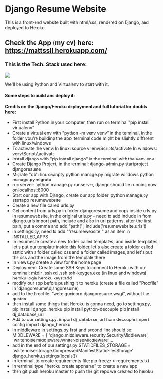 # Django Resume Website
This is a front-end website built with html/css, rendered on Django, and deployed to Heroku.
## Check the App (my cv) here: https://mattssll.herokuapp.com/


### This is the Tech. Stack used here:
<img src="stackflaskmysql.png">


We'll be using Python and Virtualenv to start with it.<br>
<h4>Some steps to build and deploy it:</h4>
<h4>Credits on the Django/Heroku deployment and full tutorial for doubts here: <a href='https://www.youtube.com/watch?v=F5WXNI3Dq8U&t=535s'> <a></h4>
<ul>
    <li>First install Python in your computer, then run on terminal "pip install virtualenv"</li>
    <li>Create a virtual env with "python -m venv venv" in the terminal, in the folder you're building the app, terminal code might be slightly different with linux/windows</li>
    <li>To activate the venv: 
    In linux: source vnenv/Scripts/activate
    In windows: venv\Scripts\activate</li>
    <li>Install django with "pip install django" in the terminal with the venv env.</li>
    <li>Create Django Project, in the terminal: django-admin.py startproject djangoresume</li>
    <li>Migrate "db": 
linux:winpty python manage.py migrate
windows python manage.py migrate</li>
    <li>run server: python manage.py runserver, django should be running now on localhost:8000</li>
    <li>Start our app with Django, create our app folder: python manage.py startapp resumewebsite</li>
    <li>Create a new file called urls.py</li>
    <li>Get content from urls.py in folder djangoresume and copy inside urls.py in resumewebsite, in the original 
urls.py - need to add include in from django.urls import path, include and also in url patterns, after the first path, put a comma and add "path('', include('resumewebsite.urls'))</li>
    <li>in settings.py, need to add "'resumewebsite'" as an item in INSTALLED_APPS</li>
    <li>In resumesite create a new folder called templates, and inside templates let's put our template inside this folder, let's also create a folder called static with a folder called css and a folder called images, and let's put the css and the image from the template there</li>
    <li>
In views.py create a view for the home page</li>
    <li>Deployment: Create some SSH Keys to connect to Heroku with our terminal:
mkdir .ssh
cd .ssh
ssh-keygen.exe (in linux and windows)
heroku login
heroku keys:add</li>
    <li>modify our app before pushing it to heroku (create a file called "Procfile" in \djangoresume\djangoresume)</li>
    <li>add to the Procfile: "web: gunicorn djangoresume.wsgi", without the quotes</li>
    <li>then install some things that Heroku is gonna need, go to settings.py,
pip install django_heroku
pip install python-decouple
pip install dj_database_url</li>
    <li>Add to our settings.py:
import dj_database_url
from decouple import config
import django_heroku</li>
    <li>in middleware in settings.py first and second line should be:
MIDDLEWARE = [
    'django.middleware.security.SecurityMiddleware',
    'whitenoise.middleware.WhiteNoiseMiddleware',...
</li>
    <li>add in the end of our settings.py
STATICFILES_STORAGE = 'whitenoise.storage.CompressedManifestStaticFilesStorage'
django_heroku.settings(locals())</li>
    <li>in terminal, to create requirements file: pip freeze > requirements.txt</li>
    <li>in terminal type "heroku create appname" to create a new app </li>
    <li>then git push heroku master to push the git repo we created to heroku</li>
</ul>





















